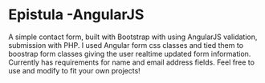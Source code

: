 # Epistula -AngularJS

A simple contact form, built with Bootstrap with using AngularJS validation, submission with PHP. I used Angular form css classes and tied them to boostrap form classes giving the user realtime updated form information. Currently has requirements for name and email address fields. Feel free to use and modify to fit your own projects!

